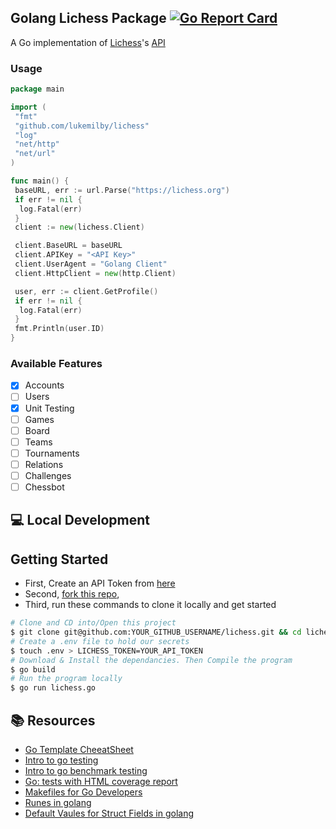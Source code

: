 ## Golang Lichess Package [![Go Report Card](https://goreportcard.com/badge/github.com/github.com/lukemilby/lichess)](https://goreportcard.com/report/github.com/github.com/lukemilby/lichess)

A Go implementation of [Lichess](https://lichess.org)'s [API](https://lichess.org/api)

### Usage

```go
package main

import (
 "fmt"
 "github.com/lukemilby/lichess"
 "log"
 "net/http"
 "net/url"
)

func main() {
 baseURL, err := url.Parse("https://lichess.org")
 if err != nil {
  log.Fatal(err)
 }
 client := new(lichess.Client)

 client.BaseURL = baseURL
 client.APIKey = "<API Key>"
 client.UserAgent = "Golang Client"
 client.HttpClient = new(http.Client)

 user, err := client.GetProfile()
 if err != nil {
  log.Fatal(err)
 }
 fmt.Println(user.ID)
}
```

### Available Features

- [x] Accounts
- [ ] Users
- [x] Unit Testing
- [ ] Games
- [ ] Board
- [ ] Teams
- [ ] Tournaments
- [ ] Relations
- [ ] Challenges
- [ ] Chessbot

## 💻 Local Development

## Getting Started

- First, Create an API Token from [here](https://lichess.org/account/oauth/token/create)
- Second, [fork this repo](https://github.com/lukemilby/lichess/fork),
- Third, run these commands to clone it locally and get started

```zsh
# Clone and CD into/Open this project
$ git clone git@github.com:YOUR_GITHUB_USERNAME/lichess.git && cd lichess
# Create a .env file to hold our secrets
$ touch .env > LICHESS_TOKEN=YOUR_API_TOKEN
# Download & Install the dependancies. Then Compile the program
$ go build
# Run the program locally
$ go run lichess.go
```

## 📚 Resources

- [Go Template CheeatSheet](https://curtisvermeeren.github.io/2017/09/14/Golang-Templates-Cheatsheet)
- [Intro to go testing](https://tutorialedge.net/golang/intro-testing-in-go/)
- [Intro to go benchmark testing](https://tutorialedge.net/golang/benchmarking-your-go-programs/)
- [Go: tests with HTML coverage report](https://kenanbek.medium.com/go-tests-with-html-coverage-report-f977da09552d)
- [Makefiles for Go Developers](https://tutorialedge.net/golang/makefiles-for-go-developers/)
- [Runes in golang](https://www.geeksforgeeks.org/rune-in-golang/)
- [Default Vaules for Struct Fields in golang](https://www.geeksforgeeks.org/how-to-assign-default-value-for-struct-field-in-golang/)
